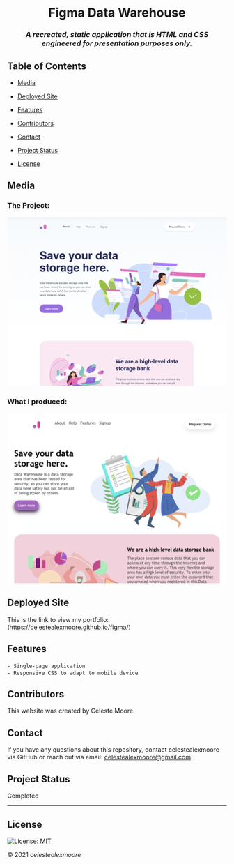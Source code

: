 
<div align="center">

# Figma Data Warehouse

### _A recreated, static application that is HTML and CSS engineered for presentation purposes only._
</div>

## Table of Contents

- [Media](#Media)

- [Deployed Site](#deployed-site)

- [Features](#Features)

- [Contributors](#Contributors)

- [Contact](#Contact)

- [Project Status](#project-status)

- [License](#License)

## Media

### The Project:
![Photo 1](./assets/photos/realPic.png)

### What I produced:

![Photo 1](./assets/photos/mockUp.png)

## Deployed Site

   This is the link to view my portfolio: (https://celestealexmoore.github.io/figma/)

## Features
    - Single-page application
    - Responsive CSS to adapt to mobile device

## Contributors

This website was created by Celeste Moore.

## Contact

If you have any questions about this repository, contact celestealexmoore via GitHub or reach out via email:
celestealexmoore@gmail.com.

## Project Status

Completed

---

## License

[![License: MIT](https://img.shields.io/badge/License-MIT-blueviolet.svg)](https://opensource.org/licenses/MIT)

© 2021 _celestealexmoore_